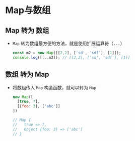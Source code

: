 # Map与数组

## Map 转为 数组

  - `Map` 转为数组最方便的方法，就是使用扩展运算符（`...`）

    ```javascript
    const m2 = new Map([[2,2], ['sd', 'sdf'], [1]]);
    console.log([...m2]); // [[2,2], ['sd', 'sdf'], [1]]
    ```

## 数组 转为 Map

  - 将数组传入 `Map` 构造函数，就可以转为 `Map`

    ```javascript
    new Map([
      [true, 7],
      [{foo: 3}, ['abc']]
    ])

    // Map {
    //   true => 7,
    //   Object {foo: 3} => ['abc']
    // }
    ```
